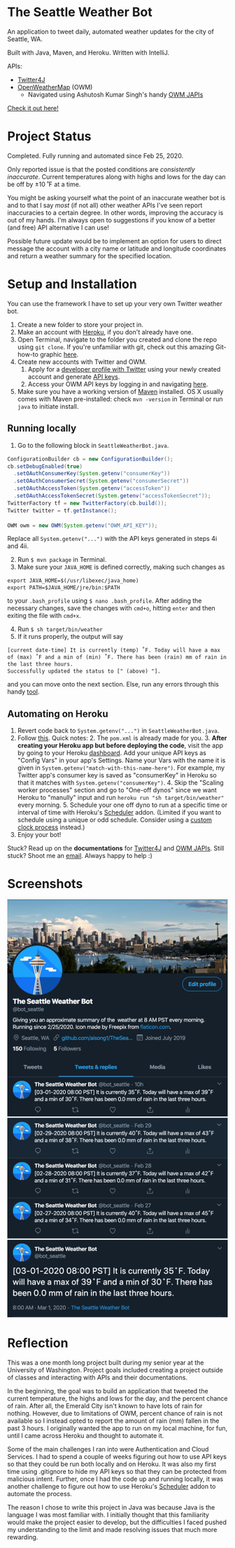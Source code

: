 # The Seattle Weather Bot

An application to tweet daily, automated weather updates for the city of Seattle, WA.

Built with Java, Maven, and Heroku. Written with IntelliJ.

APIs: 
- [Twitter4J](http://twitter4j.org/en/index.html) 
- [OpenWeatherMap](https://openweathermap.org/api) (OWM)
  - Navigated using Ashutosh Kumar Singh's handy [OWM JAPIs](https://bitbucket.org/aksinghnet/owm-japis/src/master/)

[Check it out here!](https://twitter.com/bot_seattle)

# Project Status

Completed. Fully running and automated since Feb 25, 2020. 

Only reported issue is that the posted conditions are *consistently inaccurate*. Current temperatures along with highs and lows for the day can be off by ±10 ˚F at a time. 

You might be asking yourself what the point of an inaccurate weather bot is and to that I say *most* (if not all) other weather APIs I've seen report inaccuracies to a certain degree. In other words, improving the accuracy is out of my hands. I'm always open to suggestions if you know of a better (and free) API alternative I can use!

Possible future update would be to implement an option for users to direct message the account with a city name or latitude and longitude coordinates and return a weather summary for the specified location. 

# Setup and Installation

You can use the framework I have to set up your very own Twitter weather bot.

1. Create a new folder to store your project in. 
2. Make an account with [Heroku](https://signup.heroku.com/), if you don't already have one.
3. Open Terminal, navigate to the folder you created and clone the repo using `git clone`. If you're unfamiliar with git, check out this amazing Git-how-to graphic [here](https://rogerdudler.github.io/git-guide/). 
4. Create new accounts with Twitter and OWM.
    1. Apply for a [developer profile with Twitter](https://developer.twitter.com/en.html) using your newly created account and generate [API keys](https://developer.twitter.com/en/apps).
    2. Access your OWM API keys by logging in and navigating [here](https://home.openweathermap.org/api_keys).
5. Make sure you have a working version of [Maven](https://maven.apache.org/install.html) installed. OS X usually comes with Maven pre-installed: check `mvn -version` in Terminal or run `java` to initiate install. 

## Running locally
1. Go to the following block in `SeattleWeatherBot.java`.
```java
ConfigurationBuilder cb = new ConfigurationBuilder();
cb.setDebugEnabled(true)
  .setOAuthConsumerKey(System.getenv("consumerKey"))
  .setOAuthConsumerSecret(System.getenv("consumerSecret"))
  .setOAuthAccessToken(System.getenv("accessToken"))
  .setOAuthAccessTokenSecret(System.getenv("accessTokenSecret"));
TwitterFactory tf = new TwitterFactory(cb.build());
Twitter twitter = tf.getInstance();

OWM owm = new OWM(System.getenv("OWM_API_KEY"));
```
Replace all `System.getenv("...")` with the API keys generated in steps 4i and 4ii.
 
2. Run `$ mvn package` in Terminal.
3. Make sure your `JAVA_HOME` is defined correctly, making such changes as 
```nano
export JAVA_HOME=$(/usr/libexec/java_home)
export PATH=$JAVA_HOME/jre/bin:$PATH
```
to your `.bash_profile` using `$ nano .bash_profile`. After adding the necessary changes, save the changes with `cmd+o`, hitting `enter` and then exiting the file with `cmd+x`.

4. Run `$ sh target/bin/weather`
5. If it runs properly, the output will say 
```
[current date-time] It is currently (temp) ˚F. Today will have a max of (max) ˚F and a min of (min) ˚F. There has been (rain) mm of rain in the last three hours.
Successfully updated the status to [" (above) "].
```
and you can move onto the next section. Else, run any errors through this handy [tool](google.com).

## Automating on Heroku
1. Revert code back to `System.getenv("...")` in `SeattleWeatherBot.java`.
2. Follow [this](https://devcenter.heroku.com/articles/run-non-web-java-processes-on-heroku). Quick notes: 
    2. The `pom.xml` is already made for you.
    3. **After creating your Heroku app but before deploying the code**, visit the app by going to your Heroku [dashboard](dashboard.heroku.com). Add your unique API keys as "Config Vars" in your app's Settings. Name your Vars with the name it is given in `System.getenv("match-with-this-name-here")`. For example, my Twitter app's consumer key is saved as "consumerKey" in Heroku so that it matches with `System.getenv("consumerKey")`.
    4. Skip the "Scaling worker processes" section and go to "One-off dynos" since we want Heroku to "manully" input and run `heroku run "sh target/bin/weather"` every morning. 
    5. Schedule your one off dyno to run at a specific time or interval of time with Heroku's [Scheduler](https://elements.heroku.com/addons/scheduler) addon. (Limited if you want to schedule using a unique or odd schedule. Consider using a [custom clock process](https://devcenter.heroku.com/articles/scheduled-jobs-custom-clock-processes) instead.)
3. Enjoy your bot!

Stuck? Read up on the **documentations** for [Twitter4J](http://twitter4j.org/javadoc/index.html) and [OWM JAPIs](https://bitbucket.org/aksinghnet/owm-japis/src/master/docs/). Still stuck? Shoot me an [email](andrewsong61@gmail.com). Always happy to help :)

# Screenshots 

![Homepage](/img/screenshot1.jpg?raw=true "Main page") 
![Tweet thread](/img/screenshot2.jpg?raw=true "Tweet thread") 
![Tweet example](/img/screenshot3.jpg?raw=true "Tweet example")


# Reflection

This was a one month long project built during my senior year at the University of Washington. Project goals included creating a project outside of classes and interacting with APIs and their documentations. 

In the beginning, the goal was to build an application that tweeted the current temperature, the highs and lows for the day, and the percent chance of rain. After all, the Emerald City isn't known to have lots of rain for nothing. However, due to limitations of OWM, percent chance of rain is not available so I instead opted to report the amount of rain (mm) fallen in the past 3 hours. I originally wanted the app to run on my local machine, for fun, until I came across Heroku and thought to automate it. 

Some of the main challenges I ran into were Authentication and Cloud Services. I had to spend a couple of weeks figuring out how to use API keys so that they could be run both locally and on Heroku. It was also my first time using .gitignore to hide my API keys so that they can be protected from malicious intent. Further, once I had the code up and running locally, it was another challenge to figure out how to use Heroku's [Scheduler](https://elements.heroku.com/addons/scheduler) addon to automate the process. 

The reason I chose to write this project in Java was because Java is the language I was most familiar with. I initially thought that this familiarity would make the project easier to develop, but the difficulties I faced pushed my understanding to the limit and made resolving issues that much more rewarding. 

